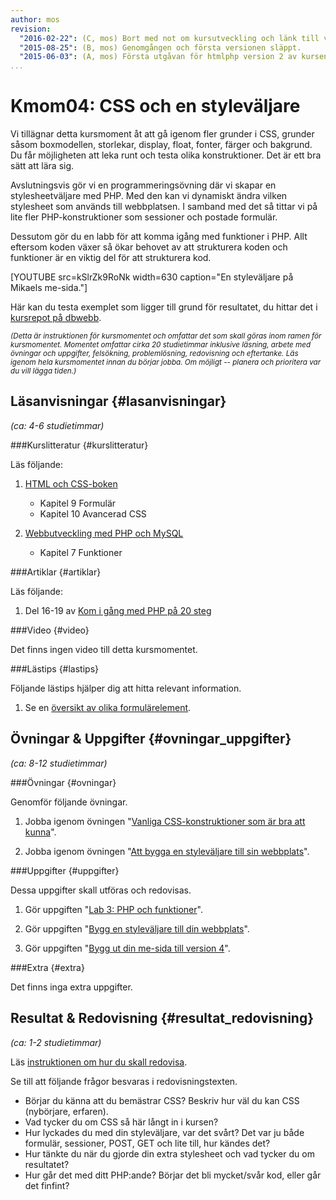 ```yaml
---
author: mos
revision:
  "2016-02-22": (C, mos) Bort med not om kursutveckling och länk till version 1.
  "2015-08-25": (B, mos) Genomgången och första versionen släppt.
  "2015-06-03": (A, mos) Första utgåvan för htmlphp version 2 av kursen.
...
```

Kmom04: CSS och en styleväljare
==================================

Vi tillägnar detta kursmoment åt att gå igenom fler grunder i CSS, grunder såsom boxmodellen, storlekar, display, float, fonter, färger och bakgrund. Du får möjligheten att leka runt och testa olika konstruktioner. Det är ett bra sätt att lära sig.

Avslutningsvis gör vi en programmeringsövning där vi skapar en stylesheetväljare med PHP. Med den kan vi dynamiskt ändra vilken stylesheet som används till webbplatsen. I samband med det så tittar vi på lite fler PHP-konstruktioner som sessioner och postade formulär.

Dessutom gör du en labb för att komma igång med funktioner i PHP. Allt eftersom koden växer så ökar behovet av att strukturera koden och funktioner är en viktig del för att strukturera kod.

<!--more-->

[YOUTUBE src=kSlrZk9RoNk width=630 caption="En styleväljare på Mikaels me-sida."]

Här kan du testa exemplet som ligger till grund för resultatet, du hittar det i [kursrepot på dbwebb](/repo/htmlphp/example/stylechooser).

<small>*(Detta är instruktionen för kursmomentet och omfattar det som skall göras inom ramen för kursmomentet. Momentet omfattar cirka 20 studietimmar inklusive läsning, arbete med övningar och uppgifter, felsökning, problemlösning, redovisning och eftertanke. Läs igenom hela kursmomentet innan du börjar jobba. Om möjligt -- planera och prioritera var du vill lägga tiden.)*</small>



Läsanvisningar  {#lasanvisningar}
---------------------------------

*(ca: 4-6 studietimmar)*


###Kurslitteratur  {#kurslitteratur}

Läs följande:

1. [HTML och CSS-boken](kunskap/boken-html-och-css-boken)
    * Kapitel 9 Formulär
    * Kapitel 10 Avancerad CSS

2. [Webbutveckling med PHP och MySQL](kunskap/boken-webbutveckling-med-php-och-mysql)
    * Kapitel 7 Funktioner



###Artiklar {#artiklar}

Läs följande:

1. Del 16-19 av [Kom i gång med PHP på 20 steg](kunskap/kom-i-gang-med-php-pa-20-steg)



###Video  {#video}

Det finns ingen video till detta kursmomentet.



###Lästips {#lastips}

Följande lästips hjälper dig att hitta relevant information.

1. Se en [översikt av olika formulärelement](forms/).



Övningar & Uppgifter  {#ovningar_uppgifter}
-------------------------------------------

*(ca: 8-12 studietimmar)*



###Övningar {#ovningar}

Genomför följande övningar.

1. Jobba igenom övningen "[Vanliga CSS-konstruktioner som är bra att kunna](kunskap/vanliga-css-konstruktioner-som-ar-bra-att-kunna)".

1. Jobba igenom övningen "[Att bygga en styleväljare till sin webbplats](kunskap/att-bygga-en-stylevaljare-till-sin-webbplats)".



###Uppgifter {#uppgifter}

Dessa uppgifter skall utföras och redovisas.

1. Gör uppgiften "[Lab 3: PHP och funktioner](htmlphp/lab3)".

1. Gör uppgiften "[Bygg en styleväljare till din webbplats](uppgift/bygg-en-stylevaljare-till-din-webbplats)".

1. Gör uppgiften "[Bygg ut din me-sida till version 4](uppgift/bygg-ut-din-me-sida-till-version-4)".



###Extra {#extra}

Det finns inga extra uppgifter.



Resultat & Redovisning  {#resultat_redovisning}
-----------------------------------------------

*(ca: 1-2 studietimmar)*

Läs [instruktionen om hur du skall redovisa](htmlphp/redovisa).

Se till att följande frågor besvaras i redovisningstexten.

* Börjar du känna att du bemästrar CSS? Beskriv hur väl du kan CSS (nybörjare, erfaren).
* Vad tycker du om CSS så här långt in i kursen?
* Hur lyckades du med din styleväljare, var det svårt? Det var ju både formulär, sessioner, POST, GET och lite till, hur kändes det? 
* Hur tänkte du när du gjorde din extra stylesheet och vad tycker du om resultatet?
* Hur går det med ditt PHP:ande? Börjar det bli mycket/svår kod, eller går det finfint?
